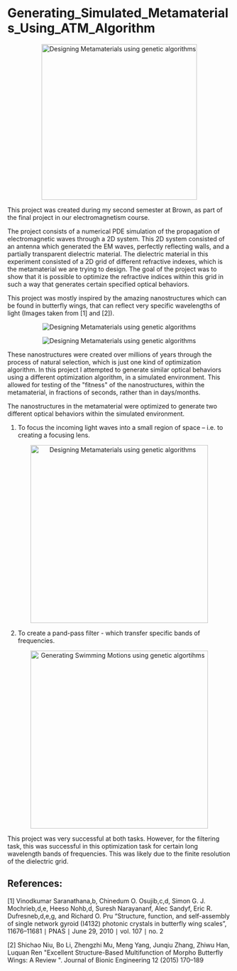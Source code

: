 
# Generating_Simulated_Metamaterials_Using_ATM_Algorithm

<p align="center">
  <img src=https://github.com/BjBodner/Portfolio/blob/master/Machine_Learning_and_Optimization_Projects/Generating_Simulated_Metamaterials_Using_ATM_Algorithm/MetaMaterials.gif
width="350" title="Designing Metamaterials using genetic algorithms">
</p>



This project was created during my second semester at Brown, as part of the final project in our electromagnetism course.

The project consists of a numerical PDE simulation of the propagation of electromagnetic waves through a 2D system.
This 2D system consisted of an antenna which generated the EM waves, perfectly reflecting walls, and a partially transparent dielectric material. The dielectric material in this experiment consisted of a 2D grid of different refractive indexes, which is the metamaterial we are trying to design. The goal of the project was to show that it is possible to optimize the refractive indices within this grid in such a way that generates certain specified optical behaviors. 

This project was mostly inspired by the amazing nanostructures which can be found in butterfly wings, that can reflect very specific wavelengths of light (Images taken from [1] and [2]).  
<p align="center">
  <img src=https://github.com/BjBodner/Portfolio/blob/master/Machine_Learning_and_Optimization_Projects/Generating_Simulated_Metamaterials_Using_ATM_Algorithm/Butterfly_Wings.JPGwidth="400" title="Designing Metamaterials using genetic algorithms">
</p>

<p align="center">
  <img src=https://github.com/BjBodner/Portfolio/blob/master/Machine_Learning_and_Optimization_Projects/Generating_Simulated_Metamaterials_Using_ATM_Algorithm/Image%20Of%20Nano%20Structures.JPGwidth="400" title="Designing Metamaterials using genetic algorithms">
</p>


These nanostructures were created over millions of years through the process of natural selection, which is just one kind of optimization algorithm. In this project I attempted to generate similar optical behaviors using a different optimization algorithm, in a simulated environment. This allowed for testing of the "fitness" of the nanostructures, within the metamaterial, in fractions of seconds, rather than in days/months.

The nanostructures in the metamaterial were optimized to generate two different optical behaviors within the simulated environment.
1. To focus the incoming light waves into a small region of space – i.e. to creating a focusing lens.

<p align="center">
  <img src=https://github.com/BjBodner/Portfolio/blob/master/Machine_Learning_and_Optimization_Projects/Images/Focusing_Picture.JPG width="400" title="Designing Metamaterials using genetic algorithms">
</p>

2. To create a pand-pass filter - which transfer specific bands of frequencies.
<p align="center">
    <img src=https://github.com/BjBodner/Portfolio/blob/master/Machine_Learning_and_Optimization_Projects/Images/Filtering_Picture.JPG width="400" title="Generating Swimming Motions using genetic algortihms">
</p>



This project was very successful at both tasks. However, for the filtering task, this was successful in this
optimization task for certain long wavelength bands of frequencies. This was likely due to the finite resolution
of the dielectric grid.


References:
-
[1]  Vinodkumar Saranathana,b, Chinedum O. Osujib,c,d, Simon G. J. Mochrieb,d,e, Heeso Nohb,d, Suresh Narayananf, Alec Sandyf, Eric R. Dufresneb,d,e,g, and Richard O. Pru 
“Structure, function, and self-assembly of single network gyroid (I4132) photonic crystals in butterfly wing scales”, 11676–11681 ∣ PNAS ∣ June 29, 2010 ∣ vol. 107 ∣ no. 2


[2] 
Shichao Niu, Bo Li, Zhengzhi Mu, Meng Yang, Junqiu Zhang, Zhiwu Han, Luquan Ren 
"Excellent Structure-Based Multifunction of Morpho Butterfly Wings:
A Review ". Journal of Bionic Engineering 12 (2015) 170–189 

